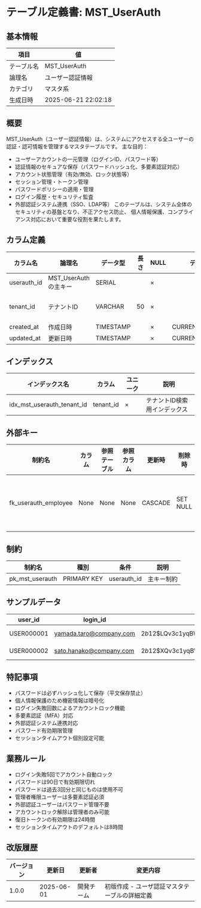 # テーブル定義書: MST_UserAuth

## 基本情報

| 項目 | 値 |
|------|-----|
| テーブル名 | MST_UserAuth |
| 論理名 | ユーザー認証情報 |
| カテゴリ | マスタ系 |
| 生成日時 | 2025-06-21 22:02:18 |

## 概要

MST_UserAuth（ユーザー認証情報）は、システムにアクセスする全ユーザーの認証・認可情報を管理するマスタテーブルです。
主な目的：
- ユーザーアカウントの一元管理（ログインID、パスワード等）
- 認証情報のセキュアな保存（パスワードハッシュ化、多要素認証対応）
- アカウント状態管理（有効/無効、ロック状態等）
- セッション管理・トークン管理
- パスワードポリシーの適用・管理
- ログイン履歴・セキュリティ監査
- 外部認証システム連携（SSO、LDAP等）
このテーブルは、システム全体のセキュリティの基盤となり、不正アクセス防止、
個人情報保護、コンプライアンス対応において重要な役割を果たします。


## カラム定義

| カラム名 | 論理名 | データ型 | 長さ | NULL | デフォルト | 説明 |
|----------|--------|----------|------|------|------------|------|
| userauth_id | MST_UserAuthの主キー | SERIAL |  | × |  | MST_UserAuthの主キー |
| tenant_id | テナントID | VARCHAR | 50 | × |  | テナントID（マルチテナント対応） |
| created_at | 作成日時 | TIMESTAMP |  | × | CURRENT_TIMESTAMP | 作成日時 |
| updated_at | 更新日時 | TIMESTAMP |  | × | CURRENT_TIMESTAMP | 更新日時 |

## インデックス

| インデックス名 | カラム | ユニーク | 説明 |
|----------------|--------|----------|------|
| idx_mst_userauth_tenant_id | tenant_id | × | テナントID検索用インデックス |

## 外部キー

| 制約名 | カラム | 参照テーブル | 参照カラム | 更新時 | 削除時 | 説明 |
|--------|--------|--------------|------------|--------|--------|------|
| fk_userauth_employee | None | None | None | CASCADE | SET NULL | 外部キー制約 |

## 制約

| 制約名 | 種別 | 条件 | 説明 |
|--------|------|------|------|
| pk_mst_userauth | PRIMARY KEY | userauth_id | 主キー制約 |

## サンプルデータ

| user_id | login_id | password_hash | password_salt | employee_id | account_status | last_login_at | last_login_ip | failed_login_count | last_failed_login_at | password_changed_at | password_expires_at | mfa_enabled | mfa_secret | recovery_token | recovery_token_expires_at | session_timeout | external_auth_provider | external_auth_id |
|------|------|------|------|------|------|------|------|------|------|------|------|------|------|------|------|------|------|------|
| USER000001 | yamada.taro@company.com | $2b$12$LQv3c1yqBWVHxkd0LHAkCOYz6TtxMQJqhN8/LewdBPj/RK.s5uIoS | randomsalt123 | EMP000001 | ACTIVE | 2025-06-01 09:00:00 | 192.168.1.100 | 0 | None | 2025-01-01 00:00:00 | 2025-12-31 23:59:59 | True | JBSWY3DPEHPK3PXP | None | None | 480 | None | None |
| USER000002 | sato.hanako@company.com | $2b$12$XQv3c1yqBWVHxkd0LHAkCOYz6TtxMQJqhN8/LewdBPj/RK.s5uIoX | randomsalt456 | EMP000002 | ACTIVE | 2025-05-31 17:30:00 | 192.168.1.101 | 0 | None | 2025-02-01 00:00:00 | 2026-01-31 23:59:59 | False | None | None | None | 240 | None | None |

## 特記事項

- パスワードは必ずハッシュ化して保存（平文保存禁止）
- 個人情報保護のため機密情報は暗号化
- ログイン失敗回数によるアカウントロック機能
- 多要素認証（MFA）対応
- 外部認証システム連携対応
- パスワード有効期限管理
- セッションタイムアウト個別設定可能

## 業務ルール

- ログイン失敗5回でアカウント自動ロック
- パスワードは90日で有効期限切れ
- パスワードは過去3回分と同じものは使用不可
- 管理者権限ユーザーは多要素認証必須
- 外部認証ユーザーはパスワード管理不要
- アカウントロック解除は管理者のみ可能
- 復旧トークンの有効期限は24時間
- セッションタイムアウトのデフォルトは8時間

## 改版履歴

| バージョン | 更新日 | 更新者 | 変更内容 |
|------------|--------|--------|----------|
| 1.0.0 | 2025-06-01 | 開発チーム | 初版作成 - ユーザ認証マスタテーブルの詳細定義 |